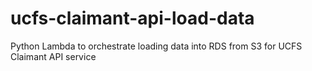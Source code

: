 # ucfs-claimant-api-load-data
Python Lambda to orchestrate loading data into RDS from S3 for UCFS Claimant API service
